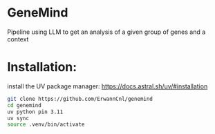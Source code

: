 # GeneMind
Pipeline using LLM to get an analysis of a given group of genes and a context

# Installation:
install the UV package manager: https://docs.astral.sh/uv/#installation
```bash
git clone https://github.com/ErwannCnl/genemind
cd genemind 
uv python pin 3.11
uv sync
source .venv/bin/activate
```
